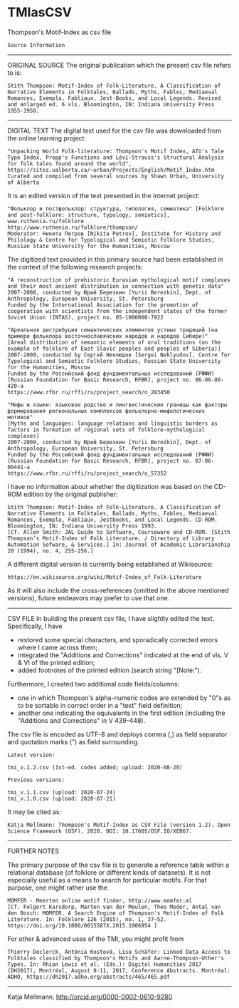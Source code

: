# TMIasCSV
Thompson's Motif-Index as csv file

    Source Information

________________________________________________

ORIGINAL SOURCE
The original publication which the present csv file refers to is:

    Stith Thompson: Motif-Index of Folk-Literature. A Classification of Narrative Elements in Folktales, Ballads, Myths, Fables, Mediaeval Romances, Exempla, Fabliaux, Jest-Books, and Local Legends. Revised and enlarged ed. 6 vls. Bloomington, IN: Indiana University Press 1955-1958.

________________________________________________

DIGITAL TEXT
The digital text used for the csv file was downloaded from the online learning project:

    "Unpacking World Folk-literature: Thompson's Motif Index, ATU's Tale Type Index, Propp's Functions and Lévi-Strauss's Structural Analysis for folk tales found around the world",  https://sites.ualberta.ca/~urban/Projects/English/Motif_Index.htm
    Curated and compiled from several sources by Shawn Urban, University of Alberta

It is an edited version of the text presented in the internet project:

    "Фольклор и постфольклор: структура, типология, семиотика" [Folklore and post-folklore: structure, typology, semiotics], www.ruthenia.ru/folklore
    http://www.ruthenia.ru/folklore/thompson/
    Moderator: Никита Петров [Nikita Petrov], Institute for History and Philology & Centre for Typological and Semiotic Folklore Studies, Russian State University for the Humanities, Moscow

The digitized text provided in this primary source had been established in the context of the following research projects:

    "A reconstruction of prehistoric Eurasian mythological motif complexes and their most ancient distribution in connection with genetic data" 
    2007-2008, conducted by Юрий Березкин [Yurii Berezkin], Dept. of Anthropology, European University, St. Petersburg
    Funded by the International Association for the promotion of cooperation with scientists from the independent states of the former Soviet Union (INTAS), project no. 05-1000008-7922

    "Ареальная дистрибуция семантических элементов устных традиций (на примере фольклорa восточнославянских народов и народов Сибири)" 
    [Areal distribution of semantic elements of oral traditions (on the example of folklore of East Slavic peoples and peoples of Siberia)]
    2007-2009, conducted by Сергей Неклюдов [Sergei Neklyudov], Centre for Typological and Semiotic Folklore Studies, Russian State University for the Humanities, Moscow
    Funded by the Российский фонд фундаментальных исследований (РФФИ) [Russian Foundation for Basic Research, RFBR], project no. 06-06-80-420-a
    https://www.rfbr.ru/rffi/ru/project_search/o_283450

    "Мифы и языки: языковое родство и лингвистические границы как факторы формирования региональных комплексов фольклорно-мифологических мотивов" 
    [Myths and languages: language relations and linguistic borders as factors in formation of regional sets of folklore-mythological complexes]
    2007-2009, conducted by Юрий Березкин [Yurii Berezkin], Dept. of Anthropology, European University, St. Petersburg
    Funded by the Российский фонд фундаментальных исследований (РФФИ) [Russian Foundation for Basic Research, RFBR], project no. 07-06-00441-а
    https://www.rfbr.ru/rffi/ru/project_search/o_57352

I have no information about whether the digitization was based on the CD-ROM edition by the original publisher:

    Stith Thompson: Motif-Index of Folk-Literature. A Classification of Narrative Elements in Folktales, Ballads, Myths, Fables, Mediaeval Romances, Exempla, Fabliaux, Jestbooks, and Local Legends. CD-ROM. Bloomington, IN: Indiana University Press 1993.
    [Cf. Allen Smith: JAL Guide to Software, Courseware and CD-ROM. [Stith Thompson’s Motif-Index of Folk Literature. / Directory of Library Automation Sofware, & Services.] In: Journal of Academic Librarianship 20 (1994), no. 4, 255-256.]

A different digital version is currently being established at Wikisource:

    https://en.wikisource.org/wiki/Motif-Index_of_Folk-Literature

As it will also include the cross-references (omitted in the above mentioned versions), future endeavors may prefer to use that one.

________________________________________________

CSV FILE 
In building the present csv file, I have slightly edited the text. Specifically, I have

  * restored some special characters, and sporadically corrected errors where I came across them;
  * integrated the "Additions and Corrections" indicated at the end of vls. V & VI of the printed edition;
  * added footnotes of the printed edition (search string "[Note:").

Furthermore, I created two additional code fields/columns:

  * one in which Thompson's alpha-numeric codes are extended by "0"s as to be sortable in correct order in a "text" field definition;
  * another one indicating the equivalents in the first edition (including the "Additions and Corrections" in V 439-448).

The csv file is encoded as UTF-8 and deploys comma (,) as field separator and quotation marks (") as field surrounding.

    Latest version:

    tmi_v.1.2.csv (1st-ed. codes added; upload: 2020-08-20)

    Previous versions:

    tmi_v.1.1.csv (upload: 2020-07-24)
    tmi_v.1.0.csv (upload: 2020-07-21)

It may be cited as:

    Katja Mellmann: Thompson's Motif-Index as CSV File (version 1.2). Open Science Framework (OSF), 2020. DOI: 10.17605/OSF.IO/XEB67.

________________________________________________

FURTHER NOTES

The primary purpose of the csv file is to generate a reference table within a relational database (of folklore or different kinds of datasets). 
It is not especially useful as a means to search for particular motifs. For that purpose, one might rather use the

    MOMFER - Meerten online motif finder, http://www.momfer.ml
    [Cf. Folgert Karsdorp, Marten van der Meulen, Theo Meder, Antal van den Bosch: MOMFER. A Search Engine of Thompson's Motif-Index of Folk Literature. In: Folklore 126 (2015), no. 1, 37–52. https://doi.org/10.1080/0015587X.2015.1006954 ]

For other & advanced uses of the TMI, you might profit from

    Thierry Declerck, Antónia Kostová, Lisa Schäfer: Linked Data Access to Folktales classified by Thompson's Motifs and Aarne-Thompson-Uther's Types. In: Rhian Lewis et al. (Eds.): Digital Humanities 2017 (DH2017), Montréal, August 8-11, 2017, Conference Abstracts. Montréal: ADHO, https://dh2017.adho.org/abstracts/465/465.pdf 

________________________________________________

Katja Mellmann, http://orcid.org/0000-0002-0610-9280

